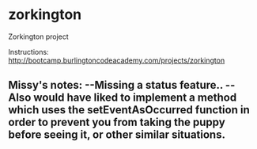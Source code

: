 # zorkington

Zorkington project

Instructions: http://bootcamp.burlingtoncodeacademy.com/projects/zorkington

Missy's notes:
--Missing a status feature.. 
--Also would have liked to implement a method which uses the setEventAsOccurred function in order to prevent you from taking the puppy before seeing it, or other similar situations.
--
